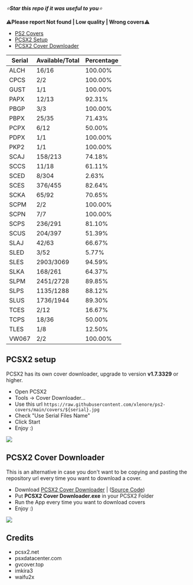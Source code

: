 *⭐**Star this repo if it was useful to you**⭐*

⚠️**Please report Not found | Low quality | Wrong covers**⚠️

- [PS2 Covers](https://github.com/xlenore/ps2-covers#ps2-covers "PS2 Covers")
- [PCSX2 Setup](https://github.com/xlenore/ps2-covers#pcsx2-setup "PCSX2 Setup")
- [PCSX2 Cover Downloader](https://github.com/xlenore/ps2-covers#PCSX2-Cover-Downloader)

| Serial |  Available/Total |  Percentage  |
| ------ |  --------------- |  ----------  |
| ALCH | 16/16 | 100.00% |
| CPCS | 2/2 | 100.00% |
| GUST | 1/1 | 100.00% |
| PAPX | 12/13 | 92.31% |
| PBGP | 3/3 | 100.00% |
| PBPX | 25/35 | 71.43% |
| PCPX | 6/12 | 50.00% |
| PDPX | 1/1 | 100.00% |
| PKP2 | 1/1 | 100.00% |
| SCAJ | 158/213 | 74.18% |
| SCCS | 11/18 | 61.11% |
| SCED | 8/304 | 2.63% |
| SCES | 376/455 | 82.64% |
| SCKA | 65/92 | 70.65% |
| SCPM | 2/2 | 100.00% |
| SCPN | 7/7 | 100.00% |
| SCPS | 236/291 | 81.10% |
| SCUS | 204/397 | 51.39% |
| SLAJ | 42/63 | 66.67% |
| SLED | 3/52 | 5.77% |
| SLES | 2903/3069 | 94.59% |
| SLKA | 168/261 | 64.37% |
| SLPM | 2451/2728 | 89.85% |
| SLPS | 1135/1288 | 88.12% |
| SLUS | 1736/1944 | 89.30% |
| TCES | 2/12 | 16.67% |
| TCPS | 18/36 | 50.00% |
| TLES | 1/8 | 12.50% |
| VW067 | 2/2 | 100.00% |


## PCSX2 setup
PCSX2 has its own cover downloader, upgrade to version **v1.7.3329** or higher.
- Open PCSX2
- Tools -> Cover Downloader...
- Use this url `https://raw.githubusercontent.com/xlenore/ps2-covers/main/covers/${serial}.jpg`
- Check "Use Serial Files Name"
- Click Start
- Enjoy :)

[![](https://i.imgur.com/jTGL0HH.gif)](https://i.imgur.com/jTGL0HH.gif)

## PCSX2 Cover Downloader
This is an alternative in case you don't want to be copying and pasting the repository url every time you want to download a cover.
- Download [PCSX2 Cover Downloader](https://github.com/xlenore/ps2-covers/raw/main/PCSX2-cover-downloader/PCSX2%20cover%20downloader.exe) | ([Source Code](https://raw.githubusercontent.com/xlenore/ps2-covers/main/PCSX2-cover-downloader/PCSX2%20cover%20downloader.py))
- Put **PCSX2 Cover Downloader.exe** in your PCSX2 Folder
- Run the App every time you want to download covers
- Enjoy :)

[![](https://i.imgur.com/TJ7R7cJ.png)](https://i.imgur.com/TJ7R7cJ.png)


## Credits
* pcsx2.net
* psxdatacenter.com
* gvcover.top
* imkira3
* waifu2x
